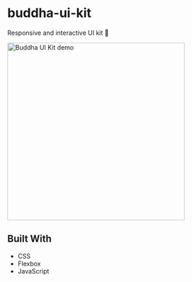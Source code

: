 # buddha-ui-kit

Responsive and interactive UI kit 🔮

<img src="http://zillberrycom.fatcow.com/buddha-ui-kit/buddha-ui-kit-demo.gif" width="400" alt="Buddha UI Kit demo">

## Built With

* CSS
* Flexbox
* JavaScript
